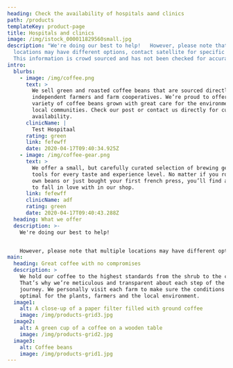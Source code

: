 ```yaml
---
heading: Check the availability of hospitals aand clinics
path: /products
templateKey: product-page
title: Hospitals and clinics
image: /img/istock_000011829560small.jpg
description: "We're doing our best to help!   However, please note that multiple
  locations may have different options, contact satellite for specific details.
  This information is crowd sourced and has not been checked for accuracy.  "
intro:
  blurbs:
    - image: /img/coffee.png
      text: >
        We sell green and roasted coffee beans that are sourced directly from
        independent farmers and farm cooperatives. We’re proud to offer a
        variety of coffee beans grown with great care for the environment and
        local communities. Check our post or contact us directly for current
        availability.
      clinicName: |
        Test Hospitaal
      rating: green
      link: fefewff
      date: 2020-04-17T09:40:34.925Z
    - image: /img/coffee-gear.png
      text: >
        We offer a small, but carefully curated selection of brewing gear and
        tools for every taste and experience level. No matter if you roast your
        own beans or just bought your first french press, you’ll find a gadget
        to fall in love with in our shop.
      link: fefewff
      clinicName: adf
      rating: green
      date: 2020-04-17T09:40:43.288Z
  heading: What we offer
  description: >-
    We're doing our best to help! 


    However, please note that multiple locations may have different options, contact satellite for specific details. This information is crowd sourced and has not been checked for accuracy.  
main:
  heading: Great coffee with no compromises
  description: >
    We hold our coffee to the highest standards from the shrub to the cup.
    That’s why we’re meticulous and transparent about each step of the coffee’s
    journey. We personally visit each farm to make sure the conditions are
    optimal for the plants, farmers and the local environment.
  image1:
    alt: A close-up of a paper filter filled with ground coffee
    image: /img/products-grid3.jpg
  image2:
    alt: A green cup of a coffee on a wooden table
    image: /img/products-grid2.jpg
  image3:
    alt: Coffee beans
    image: /img/products-grid1.jpg
---
```


